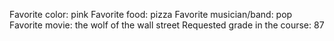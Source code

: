 Favorite color: pink
Favorite food: pizza
Favorite musician/band: pop
Favorite movie: the wolf of the wall street
Requested grade in the course: 87
